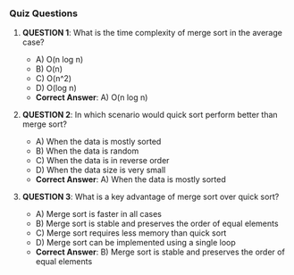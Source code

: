 ### Quiz Questions ###

1. **QUESTION 1**: What is the time complexity of merge sort in the average case?
   - A) O(n log n)
   - B) O(n)
   - C) O(n^2)
   - D) O(log n)
   - **Correct Answer**: A) O(n log n)

2. **QUESTION 2**: In which scenario would quick sort perform better than merge sort?
   - A) When the data is mostly sorted
   - B) When the data is random
   - C) When the data is in reverse order
   - D) When the data size is very small
   - **Correct Answer**: A) When the data is mostly sorted

3. **QUESTION 3**: What is a key advantage of merge sort over quick sort?
   - A) Merge sort is faster in all cases
   - B) Merge sort is stable and preserves the order of equal elements
   - C) Merge sort requires less memory than quick sort
   - D) Merge sort can be implemented using a single loop
   - **Correct Answer**: B) Merge sort is stable and preserves the order of equal elements
